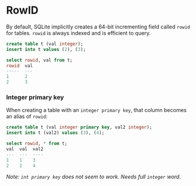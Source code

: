 # RowID

By default, SQLite implicitly creates a 64-bit incrementing field called `rowid` for tables. `rowid` is always indexed and is efficient to query.

```sql
create table t (val integer);
insert into t values (2), (3);

select rowid, val from t;
rowid  val
-----  ---
1      2
2      3
```

### Integer primary key
When creating a table with an `integer primary key`, that column becomes an alias of `rowid`:

```sql
create table t (val integer primary key, val2 integer);
insert into t (val2) values (3), (4);

select rowid, * from t;
val  val  val2
---  ---  ----
1    1    3
2    2    4
```

*Note: `int primary key` does not seem to work. Needs full `integer` word.*

